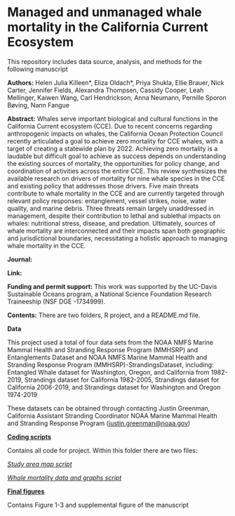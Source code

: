 # Managed and unmanaged whale mortality in the California Current Ecosystem

This repository includes data source, analysis, and methods for the following manuscript

**Authors:** Helen Julia Killeen*, Eliza Oldach*, Priya Shukla, Ellie Brauer, Nick Carter, Jennifer Fields, Alexandra Thompsen, Cassidy Cooper, Leah Mellinger, Kaiwen Wang, Carl Hendrickson, Anna Neumann, Pernille Sporon Bøving, Nann Fangue

**Abstract:**
Whales serve important biological and cultural functions in the California Current ecosystem (CCE). Due to recent concerns regarding anthropogenic impacts on whales, the California Ocean Protection Council recently articulated a goal to achieve zero mortality for CCE whales, with a target of creating a statewide plan by 2022. Achieving zero mortality is a laudable but difficult goal to achieve as success depends on understanding the existing sources of mortality, the opportunities for policy change, and coordination of activities across the entire CCE. This review synthesizes the available research on drivers of mortality for nine whale species in the CCE and existing policy that addresses those drivers. Five main threats contribute to whale mortality in the CCE and are currently targeted through relevant policy responses: entanglement, vessel strikes, noise, water quality, and marine debris. Three threats remain largely unaddressed in management, despite their contribution to lethal and sublethal impacts on whales: nutritional stress, disease, and predation. Ultimately, sources of whale mortality are interconnected and their impacts span both geographic and jurisdictional boundaries, necessitating a holistic approach to managing whale mortality in the CCE.

**Journal:**

**Link:**

**Funding and permit support:** This work was supported by the UC-Davis Sustainable Oceans program, a National Science Foundation Research Traineeship (NSF DGE -1734999).

**Contents:** There are two folders, R project, and a README.md file.

**Data**

This project used a total of four data sets from the NOAA NMFS Marine Mammal Health and Stranding Response Program (MMHSRP) and Entanglements Dataset and NOAA NMFS Marine Mammal Health and Stranding Response Program (MMHSRP)-StrandingsDataset, including: Entangled Whale dataset for Washington, Oregon, and California from 1982-2019, Strandings dataset for California 1982-2005, Strandings dataset for California 2006-2019, and Strandings dataset for Washington and Oregon 1974-2019

These datasets can be obtained through contacting Justin Greenman, California Assistant Stranding Coordinator NOAA Marine Mammal Health and Stranding Response Program (justin.greenman@noaa.gov)

**[Coding scripts](https://github.com/jenniferfields/NRTwhaledatavis/tree/master/scripts)** 

Contains all code for project. Within this folder there are two files:

*[Study area map script](https://github.com/jenniferfields/NRTwhaledatavis/blob/master/scripts/StudyAreaMap)*

*[Whale mortality data and graphs script](https://github.com/jenniferfields/NRTwhaledatavis/blob/master/scripts/WhaleMort_NOAA_ToShare.R)*

**[Final figures](https://github.com/jenniferfields/NRTwhaledatavis/tree/master/final%20figures)**

Contains Figure 1-3 and supplemental figure of the manuscript
